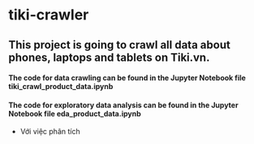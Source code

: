 # tiki-crawler

## This project is going to crawl all data about phones, laptops and tablets on Tiki.vn.

#### The code for data crawling can be found in the Jupyter Notebook file tiki_crawl_product_data.ipynb
#### The code for exploratory data analysis can be found in the Jupyter Notebook file eda_product_data.ipynb
* Với việc phân tích 

